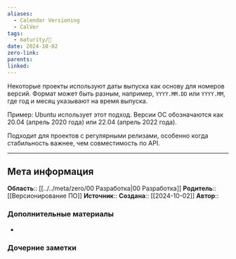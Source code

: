 ```yaml
---
aliases:
  - Calendar Versioning
  - CalVer
tags:
  - maturity/🌱
date: 2024-10-02
zero-link: 
parents: 
linked:
---
```

Некоторые проекты используют даты выпуска как основу для номеров версий. Формат может быть разным, например, `YYYY.MM.DD` или `YYYY.MM`, где год и месяц указывают на время выпуска.

Пример: Ubuntu использует этот подход. Версии ОС обозначаются как 20.04 (апрель 2020 года) или 22.04 (апрель 2022 года).

Подходит для проектов с регулярными релизами, особенно когда стабильность важнее, чем совместимость по API.
***
## Мета информация
**Область**:: [[../../meta/zero/00 Разработка|00 Разработка]]
**Родитель**:: [[Версионирование ПО]]
**Источник**:: 
**Создана**:: [[2024-10-02]]
**Автор**:: 
### Дополнительные материалы
- 

### Дочерние заметки
<!-- QueryToSerialize: LIST FROM [[]] WHERE contains(Родитель, this.file.link) or contains(parents, this.file.link) -->

